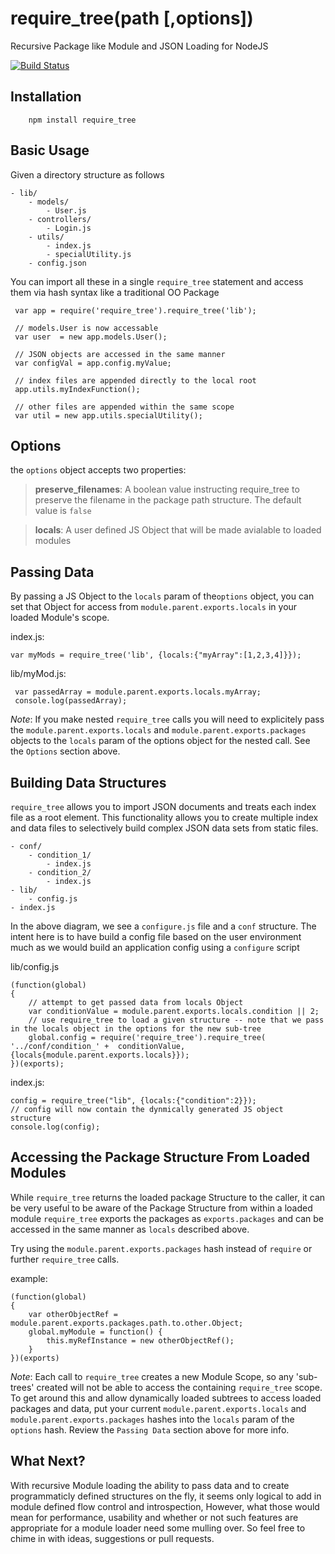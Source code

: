 require_tree(path [,options])
============

Recursive Package like Module and JSON Loading for NodeJS

[![Build Status](https://travis-ci.org/vancarney/require_tree.png)](https://travis-ci.org/vancarney/require_tree)

Installation
-----------
```
	npm install require_tree
```

Basic Usage
-----------

Given a directory structure as follows

```
- lib/
	- models/
		- User.js
	- controllers/
		- Login.js
	- utils/
		- index.js
		- specialUtility.js
	- config.json
```

You can import all these in a single `require_tree` statement and access them via hash syntax like a traditional OO Package

```
 var app = require('require_tree').require_tree('lib');
 
 // models.User is now accessable
 var user  = new app.models.User();
 
 // JSON objects are accessed in the same manner
 var configVal = app.config.myValue;
 
 // index files are appended directly to the local root
 app.utils.myIndexFunction();
 
 // other files are appended within the same scope
 var util = new app.utils.specialUtility();
```

Options
-----------

the `options` object accepts two properties:

> **preserve_filenames**: A boolean value instructing require_tree to preserve the filename in the package path structure. The default value is `false`

> **locals**: A user defined JS Object that will be made avialable to loaded modules


Passing Data
-----------

By passing a JS Object to the `locals` param of the`options` object, you can set that Object for access from `module.parent.exports.locals` in your loaded Module's scope.

index.js:
```
var myMods = require_tree('lib', {locals:{"myArray":[1,2,3,4]}});
``` 

lib/myMod.js:
```
 var passedArray = module.parent.exports.locals.myArray;
 console.log(passedArray);
```

*Note*: If you make nested `require_tree` calls  you will need to explicitely pass the `module.parent.exports.locals` and `module.parent.exports.packages` objects to the `locals` param of the options object for the nested call.
See the `Options` section above.


Building Data Structures
-----------

`require_tree` allows you to import JSON documents and treats each index file as a root element.
This functionality allows you to create multiple index and data files to selectively build complex JSON data sets from static files.

```
- conf/
	- condition_1/
		- index.js
	- condition_2/
		- index.js
- lib/
	- config.js
- index.js
```

In the above diagram, we see a `configure.js` file and a `conf` structure.
The intent here is to have build a config file based on the user environment much as we would build an application config using a `configure` script

lib/config.js
```
(function(global)
{
	// attempt to get passed data from locals Object
	var conditionValue = module.parent.exports.locals.condition || 2;
	// use require_tree to load a given structure -- note that we pass in the locals object in the options for the new sub-tree
	global.config = require('require_tree').require_tree( '../conf/condition_' +  conditionValue, {locals{module.parent.exports.locals}});
})(exports);
```

index.js:
```
config = require_tree("lib", {locals:{"condition":2}});
// config will now contain the dynmically generated JS object structure
console.log(config);
```

Accessing the Package Structure From Loaded Modules
-----------

While `require_tree` returns the loaded package Structure to the caller, it can be very useful to be aware of the Package Structure from within a loaded module
`require_tree` exports the packages as `exports.packages` and can be accessed in the same manner as `locals` described above. 

Try using the `module.parent.exports.packages` hash instead of `require` or further `require_tree` calls.

example:
```
(function(global)
{
	var otherObjectRef = module.parent.exports.packages.path.to.other.Object;
	global.myModule = function() {
		this.myRefInstance = new otherObjectRef();
	}
})(exports)

```

*Note*: Each call to `require_tree` creates a new Module Scope, so any 'sub-trees' created will not be able to access the containing `require_tree` scope.
To get around this and allow dynamically loaded subtrees to access loaded packages and data, put your current `module.parent.exports.locals` and `module.parent.exports.packages` hashes into the `locals` param of the `options` hash.
Review the `Passing Data` section above for more info.


What Next?
-----------

With recursive Module loading the ability to pass data and to create programmaticly defined structures on the fly, it seems only logical to add in module defined flow control and introspection,
However, what those would mean for performance, usability and whether or not such features are appropriate for a module loader need some mulling over. So feel free to chime in with ideas, suggestions or pull requests.